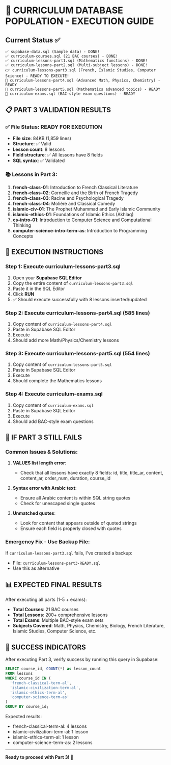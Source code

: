 # 🎯 CURRICULUM DATABASE POPULATION - EXECUTION GUIDE

## Current Status ✅
```
✅ supabase-data.sql (Sample data) - DONE!
✅ curriculum-courses.sql (21 BAC courses) - DONE!  
✅ curriculum-lessons-part1.sql (Mathematics functions) - DONE!
✅ curriculum-lessons-part2.sql (Multi-subject lessons) - DONE!
👉 curriculum-lessons-part3.sql (French, Islamic Studies, Computer Science) - READY TO EXECUTE!
🔄 curriculum-lessons-part4.sql (Advanced Math, Physics, Chemistry) - READY
🔄 curriculum-lessons-part5.sql (Mathematics advanced topics) - READY
📝 curriculum-exams.sql (BAC-style exam questions) - READY
```

## 📋 PART 3 VALIDATION RESULTS

### ✅ File Status: READY FOR EXECUTION
- **File size**: 84KB (1,859 lines)
- **Structure**: ✅ Valid
- **Lesson count**: 8 lessons
- **Field structure**: ✅ All lessons have 8 fields
- **SQL syntax**: ✅ Validated

### 📚 Lessons in Part 3:
1. **french-class-01**: Introduction to French Classical Literature
2. **french-class-02**: Corneille and the Birth of French Tragedy  
3. **french-class-03**: Racine and Psychological Tragedy
4. **french-class-04**: Molière and Classical Comedy
5. **islamic-civ-01**: The Prophet Muhammad and Early Islamic Community
6. **islamic-ethics-01**: Foundations of Islamic Ethics (Akhlaq)
7. **cs-intro-01**: Introduction to Computer Science and Computational Thinking
8. **computer-science-intro-term-as**: Introduction to Programming Concepts

## 🚀 EXECUTION INSTRUCTIONS

### Step 1: Execute curriculum-lessons-part3.sql
1. Open your **Supabase SQL Editor**
2. Copy the entire content of `curriculum-lessons-part3.sql`
3. Paste it in the SQL Editor
4. Click **RUN** 
5. ✅ Should execute successfully with 8 lessons inserted/updated

### Step 2: Execute curriculum-lessons-part4.sql (585 lines)
1. Copy content of `curriculum-lessons-part4.sql`
2. Paste in Supabase SQL Editor
3. Execute
4. Should add more Math/Physics/Chemistry lessons

### Step 3: Execute curriculum-lessons-part5.sql (554 lines)  
1. Copy content of `curriculum-lessons-part5.sql`
2. Paste in Supabase SQL Editor
3. Execute
4. Should complete the Mathematics lessons

### Step 4: Execute curriculum-exams.sql
1. Copy content of `curriculum-exams.sql`
2. Paste in Supabase SQL Editor  
3. Execute
4. Should add BAC-style exam questions

## 🔧 IF PART 3 STILL FAILS

### Common Issues & Solutions:
1. **VALUES list length error**:
   - Check that all lessons have exactly 8 fields: id, title, title_ar, content, content_ar, order_num, duration, course_id

2. **Syntax error with Arabic text**:
   - Ensure all Arabic content is within SQL string quotes
   - Check for unescaped single quotes

3. **Unmatched quotes**:
   - Look for content that appears outside of quoted strings
   - Ensure each field is properly closed with quotes

### Emergency Fix - Use Backup File:
If `curriculum-lessons-part3.sql` fails, I've created a backup:
- File: `curriculum-lessons-part3-READY.sql`
- Use this as alternative

## 📊 EXPECTED FINAL RESULTS

After executing all parts (1-5 + exams):
- **Total Courses**: 21 BAC courses
- **Total Lessons**: 200+ comprehensive lessons
- **Total Exams**: Multiple BAC-style exam sets
- **Subjects Covered**: Math, Physics, Chemistry, Biology, French Literature, Islamic Studies, Computer Science, etc.

## 🎉 SUCCESS INDICATORS

After executing Part 3, verify success by running this query in Supabase:

```sql
SELECT course_id, COUNT(*) as lesson_count 
FROM lessons 
WHERE course_id IN (
  'french-classical-term-al', 
  'islamic-civilization-term-al', 
  'islamic-ethics-term-al', 
  'computer-science-term-as'
) 
GROUP BY course_id;
```

Expected results:
- french-classical-term-al: 4 lessons
- islamic-civilization-term-al: 1 lesson  
- islamic-ethics-term-al: 1 lesson
- computer-science-term-as: 2 lessons

---

**Ready to proceed with Part 3! 🚀**
